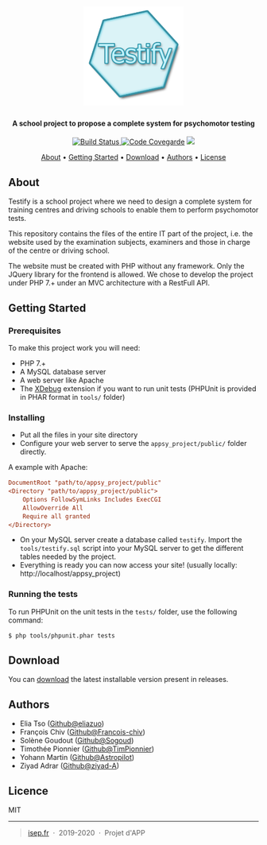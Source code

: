 <h1 align="center">
  <br>
  <img src="https://raw.githubusercontent.com/Astropilot/appsy_project/master/public/images/logo_testify.png" alt="Testify" width="200">
</h1>

<h4 align="center">
A school project to propose a complete system for psychomotor testing</h4>

<p align="center">
  <a href="https://travis-ci.org/Astropilot/appsy_project">
    <img src="https://travis-ci.org/Astropilot/appsy_project.svg?branch=master"
         alt="Build Status">
  </a>
  <a href="https://codecov.io/gh/Astropilot/appsy_project"><img src="https://codecov.io/gh/Astropilot/appsy_project/branch/master/graph/badge.svg" alt="Code Covegarde"></a>
  <img src="https://img.shields.io/badge/Made%20with-%E2%9D%A4%EF%B8%8F-yellow.svg">
</p>

<p align="center">
  <a href="#about">About</a> •
  <a href="#getting-started">Getting Started</a> •
  <a href="#download">Download</a> •
  <a href="#authors">Authors</a> •
  <a href="#license">License</a>
</p>

## About

Testify is a school project where we need to design a complete system for training centres and driving schools to enable them to perform psychomotor tests.

This repository contains the files of the entire IT part of the project, i.e. the website used by the examination subjects, examiners and those in charge of the centre or driving school.

The website must be created with PHP without any framework. Only the JQuery library for the frontend is allowed. We chose to develop the project under PHP 7.+ under an MVC architecture with a RestFull API.

## Getting Started

### Prerequisites

To make this project work you will need:

* PHP 7.+
* A MySQL database server
* A web server like Apache
* The [XDebug](https://xdebug.org/) extension if you want to run unit tests (PHPUnit is provided in PHAR format in `tools/` folder)

### Installing

* Put all the files in your site directory
* Configure your web server to serve the `appsy_project/public/` folder directly.

A example with Apache:
```ini
DocumentRoot "path/to/appsy_project/public"
<Directory "path/to/appsy_project/public">
    Options FollowSymLinks Includes ExecCGI
    AllowOverride All
    Require all granted
</Directory>
```
* On your MySQL server create a database called `testify`. Import the `tools/testify.sql` script into your MySQL server to get the different tables needed by the project.
* Everything is ready you can now access your site! (usually locally: http://localhost/appsy_project)

### Running the tests

To run PHPUnit on the unit tests in the `tests/` folder, use the following command:
```bash
$ php tools/phpunit.phar tests
```

## Download

You can [download](https://github.com/Astropilot/appsy_project/releases/tag/v1.0.0) the latest installable version present in releases.

## Authors

* Elia Tso ([Github@eliazuo](https://github.com/eliazuo))
* François Chiv ([Github@Francois-chiv](https://github.com/Francois-chiv))
* Solène Goudout ([Github@Sogoud](https://github.com/Sogoud))
* Timothée Pionnier ([Github@TimPionnier](https://github.com/TimPionnier))
* Yohann Martin ([Github@Astropilot](https://github.com/Astropilot))
* Ziyad Adrar ([Github@ziyad-A](https://github.com/ziyad-A))

## Licence

MIT

---

> [isep.fr](https://www.isep.fr/) &nbsp;&middot;&nbsp;
> 2019-2020 &nbsp;&middot;&nbsp;
> Projet d'APP
